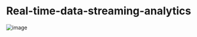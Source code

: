 # Real-time-data-streaming-analytics

![image](https://user-images.githubusercontent.com/44902732/229500398-596c0c6d-4f00-44fd-a13b-de1a21cd1286.png)
